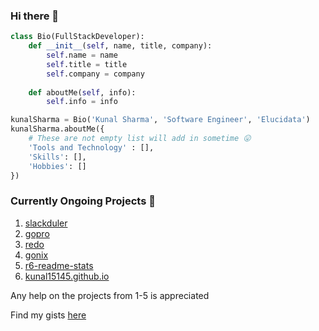 ### Hi there 👋

```python
class Bio(FullStackDeveloper):
    def __init__(self, name, title, company):
        self.name = name
        self.title = title
        self.company = company
    
    def aboutMe(self, info):
        self.info = info

kunalSharma = Bio('Kunal Sharma', 'Software Engineer', 'Elucidata')
kunalSharma.aboutMe({
    # These are not empty list will add in sometime 😛
    'Tools and Technology' : [],
    'Skills': [],
    'Hobbies': []
})
```

### Currently Ongoing Projects 🚧

1. [slackduler](https://github.com/kunal15145/slackduler)
2. [gopro](https://github.com/kunal15145/gopro)
3. [redo](https://github.com/kunal15145/redo)
4. [gonix](https://github.com/kunal15145/gonix)
5. [r6-readme-stats](https://github.com/kunal15145/r6-readme-stats)
6. [kunal15145.github.io](https://github.com/kunal15145/kunal15145.github.io)

Any help on the projects from 1-5 is appreciated

Find my gists [here](https://gist.github.com/kunal15145/)